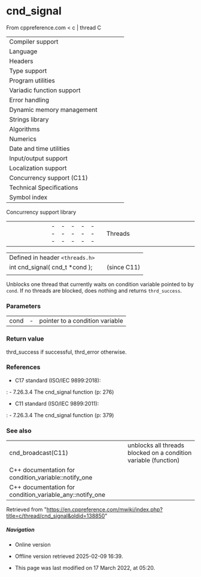 # cnd_signal

From cppreference.com
< c‎ | thread
 C

|  |  |  |  |  |
| --- | --- | --- | --- | --- |
| Compiler support | | | | |
| Language | | | | |
| Headers | | | | |
| Type support | | | | |
| Program utilities | | | | |
| Variadic function support | | | | |
| Error handling | | | | |
| Dynamic memory management | | | | |
| Strings library | | | | |
| Algorithms | | | | |
| Numerics | | | | |
| Date and time utilities | | | | |
| Input/output support | | | | |
| Localization support | | | | |
| Concurrency support (C11) | | | | |
| Technical Specifications | | | | |
| Symbol index | | | | |

 Concurrency support library

|  |  |  |  |  |  |  |  |  |  |  |  |  |  |  |  |  |  |  |  |  |  |  |  |  |  |  |  |  |  |  |  |  |  |  |  |  |  |  |  |  |  |  |  |  |  |  |  |  |  |  |  |  |  |  |  |  |  |  |  |  |  |  |  |  |  |  |  |  |  |  |  |  |  |  |  |  |  |  |  |  |  |  |  |  |  |  |  |  |  |  |  |  |  |  |  |  |  |  |  |  |  |  |  |  |  |  |  |  |  |  |  |  |  |  |  |  |  |  |  |  |  |  |  |  |  |  |  |  |  |  |  |  |  |  |  |  |  |  |  |  |  |  |  |  |  |  |  |  |  |  |  |  |  |  |  |  |  |  |  |  |  |  |  |  |  |  |  |  |  |  |  |  |  |  |  |  |  |  |  |  |  |  |  |  |  |  |  |  |  |  |  |  |  |  |  |  |  |  |  |  |  |  |  |  |  |  |  |  |  |  |  |  |  |  |  |  |  |  |  |  |  |  |  |  |  |  |  |  |  |  |  |  |  |  |  |  |  |  |  |  |  |  |  |  |  |  |  |  |  |  |  |  |  |  |  |  |  |  |  |  |  |  |  |  |  |  |  |  |  |  |  |  |  |  |  |  |  |  |  |  |  |  |  |  |  |  |  |  |  |  |  |  |  |  |  |  |
| --- | --- | --- | --- | --- | --- | --- | --- | --- | --- | --- | --- | --- | --- | --- | --- | --- | --- | --- | --- | --- | --- | --- | --- | --- | --- | --- | --- | --- | --- | --- | --- | --- | --- | --- | --- | --- | --- | --- | --- | --- | --- | --- | --- | --- | --- | --- | --- | --- | --- | --- | --- | --- | --- | --- | --- | --- | --- | --- | --- | --- | --- | --- | --- | --- | --- | --- | --- | --- | --- | --- | --- | --- | --- | --- | --- | --- | --- | --- | --- | --- | --- | --- | --- | --- | --- | --- | --- | --- | --- | --- | --- | --- | --- | --- | --- | --- | --- | --- | --- | --- | --- | --- | --- | --- | --- | --- | --- | --- | --- | --- | --- | --- | --- | --- | --- | --- | --- | --- | --- | --- | --- | --- | --- | --- | --- | --- | --- | --- | --- | --- | --- | --- | --- | --- | --- | --- | --- | --- | --- | --- | --- | --- | --- | --- | --- | --- | --- | --- | --- | --- | --- | --- | --- | --- | --- | --- | --- | --- | --- | --- | --- | --- | --- | --- | --- | --- | --- | --- | --- | --- | --- | --- | --- | --- | --- | --- | --- | --- | --- | --- | --- | --- | --- | --- | --- | --- | --- | --- | --- | --- | --- | --- | --- | --- | --- | --- | --- | --- | --- | --- | --- | --- | --- | --- | --- | --- | --- | --- | --- | --- | --- | --- | --- | --- | --- | --- | --- | --- | --- | --- | --- | --- | --- | --- | --- | --- | --- | --- | --- | --- | --- | --- | --- | --- | --- | --- | --- | --- | --- | --- | --- | --- | --- | --- | --- | --- | --- | --- | --- | --- | --- | --- | --- | --- | --- | --- | --- | --- | --- | --- | --- | --- | --- | --- | --- | --- | --- | --- | --- | --- | --- | --- | --- | --- | --- | --- | --- | --- | --- | --- | --- | --- | --- | --- | --- | --- | --- | --- | --- | --- | --- | --- | --- | --- | --- | --- |
| |  |  |  |  |  | | --- | --- | --- | --- | --- | | Threads | | | | | | |  |  |  |  |  | | --- | --- | --- | --- | --- | | thrd_create | | | | | | thrd_equal | | | | | | thrd_current | | | | | | thrd_sleep | | | | | | thrd_yield | | | | | | thrd_exit | | | | | | |  |  |  |  |  | | --- | --- | --- | --- | --- | | thrd_detach | | | | | | thrd_join | | | | | | thrd_successthrd_timedoutthrd_busythrd_nomemthrd_error | | | | | | | Atomic operations | | | | | | atomic_init | | | | | | ATOMIC_VAR_INIT(until C23) | | | | | | ATOMIC_\*\*\*_LOCK_FREE | | | | | | atomic_is_lock_free | | | | | | atomic_store | | | | | | atomic_load | | | | | | atomic_exchange | | | | | | atomic_compare_exchange | | | | | | atomic_fetch_add | | | | | | atomic_fetch_sub | | | | | | atomic_fetch_or | | | | | | atomic_fetch_xor | | | | | | atomic_fetch_and | | | | | | |  |  |  |  |  | | --- | --- | --- | --- | --- | | Atomic flags | | | | | | atomic_flag | | | | | | ATOMIC_FLAG_INIT | | | | | | atomic_flag_test_and_set | | | | | | atomic_flag_clear | | | | | | Memory ordering | | | | | | |  |  |  |  |  | | --- | --- | --- | --- | --- | | memory_order | | | | | | kill_dependency | | | | | | |  |  |  |  |  | | --- | --- | --- | --- | --- | | atomic_thread_fence | | | | | | atomic_signal_fence | | | | | | | Mutual exclusion | | | | | | |  |  |  |  |  | | --- | --- | --- | --- | --- | | mtx_init | | | | | | mtx_lock | | | | | | mtx_timedlock | | | | | | mtx_trylock | | | | | | call_once | | | | | | |  |  |  |  |  | | --- | --- | --- | --- | --- | | mtx_unlock | | | | | | mtx_destroy | | | | | | mtx_plainmtx_recursivemtx_timed | | | | | | | Condition variables | | | | | | |  |  |  |  |  | | --- | --- | --- | --- | --- | | cnd_init | | | | | | ****cnd_signal**** | | | | | | cnd_broadcast | | | | | | |  |  |  |  |  | | --- | --- | --- | --- | --- | | cnd_wait | | | | | | cnd_timedwait | | | | | | cnd_destroy | | | | | | | Thread-local storage | | | | | | |  |  |  |  |  | | --- | --- | --- | --- | --- | | thread_local | | | | | | TSS_DTOR_ITERATIONS | | | | | | tss_create | | | | | | |  |  |  |  |  | | --- | --- | --- | --- | --- | | tss_get | | | | | | tss_set | | | | | | tss_delete | | | | | | |

|  |  |  |
| --- | --- | --- |
| Defined in header `<threads.h>` |  |  |
| int cnd_signal( cnd_t \*cond ); |  | (since C11) |
|  |  |  |

Unblocks one thread that currently waits on condition variable pointed to by `cond`. If no threads are blocked, does nothing and returns `thrd_success`.

### Parameters

|  |  |  |
| --- | --- | --- |
| cond | - | pointer to a condition variable |

### Return value

thrd_success if successful, thrd_error otherwise.

### References

- C17 standard (ISO/IEC 9899:2018):

:   - 7.26.3.4 The cnd_signal function (p: 276)

- C11 standard (ISO/IEC 9899:2011):

:   - 7.26.3.4 The cnd_signal function (p: 379)

### See also

|  |  |
| --- | --- |
| cnd_broadcast(C11) | unblocks all threads blocked on a condition variable   (function) |
| C++ documentation for condition_variable::notify_one | |
| C++ documentation for condition_variable_any::notify_one | |

Retrieved from "<https://en.cppreference.com/mwiki/index.php?title=c/thread/cnd_signal&oldid=138850>"

##### Navigation

- Online version
- Offline version retrieved 2025-02-09 16:39.

- This page was last modified on 17 March 2022, at 05:20.